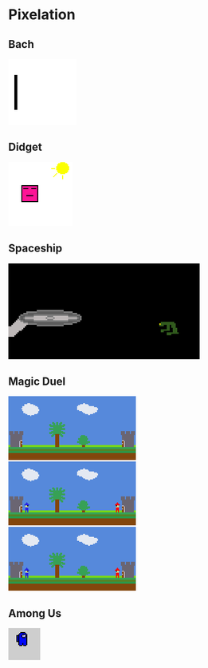 # Pixelation

## Bach

![](asset/Bach-logo.gif)

## Didget

![](asset/didget.gif)

## Spaceship

![](asset/Enterprise.gif)

## Magic Duel

![Duel-1](asset/Magic-Duel-1.gif)
![Duel-2](asset/Magic-Duel-2.gif)
![Duel-3](asset/Magic-Duel-3.gif)

## Among Us

![](asset/Among-us.gif)
